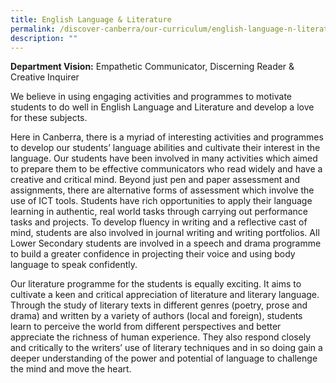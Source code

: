 ```yaml
---
title: English Language & Literature
permalink: /discover-canberra/our-curriculum/english-language-n-literature
description: ""
---
```

<div class="pagecontent_box">
<p id="_ptod_61345" class="description ive_editable ive_ptod ive_content"><strong>Department Vision:</strong> Empathetic Communicator, Discerning Reader &amp; Creative Inquirer</p>
</div>
<div id="_ptoo_61346" class="pageblock_box ">
<div id="_ptod_61346" class="ive_editable ive_ptod ive_content">
<p>We believe in using engaging activities and programmes to motivate students to do well in English Language and Literature and develop a love for these subjects.</p>
<p>Here in Canberra, there is a myriad of interesting activities and programmes to develop our students&rsquo; language abilities and cultivate their interest in the language. Our students have been involved in many activities which aimed to prepare them to be effective communicators who read widely and have a creative and critical mind. Beyond just pen and paper assessment and assignments, there are alternative forms of assessment which involve the use of ICT tools. Students have rich opportunities to apply their language learning in authentic, real world tasks through carrying out performance tasks and projects. To develop fluency in writing and a reflective cast of mind, students are also involved in journal writing and writing portfolios. All Lower Secondary students are involved in a speech and drama programme to build a greater confidence in projecting their voice and using body language to speak confidently.</p>
<p>Our literature programme for the students is equally exciting. It aims to cultivate a keen and critical appreciation of literature and literary language. Through the study of literary texts in different genres (poetry, prose and drama) and written by a variety of authors (local and foreign), students learn to perceive the world from different perspectives and better appreciate the richness of human experience. They also respond closely and critically to the writers&rsquo; use of literary techniques and in so doing gain a deeper understanding of the power and potential of language to challenge the mind and move the heart.</p>
</div>
</div>